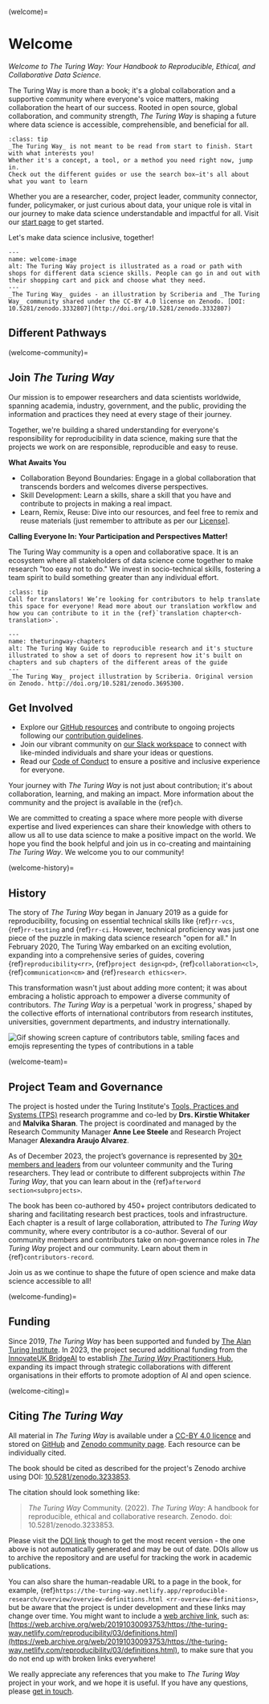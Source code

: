 (welcome)=
# Welcome

_Welcome to The Turing Way: Your Handbook to Reproducible, Ethical, and Collaborative Data Science._

The Turing Way is more than a book; it's a global collaboration and a supportive community where everyone's voice matters, making collaboration the heart of our success.
Rooted in open source, global collaboration, and community strength, _The Turing Way_ is shaping a future where data science is accessible, comprehensible, and beneficial for all.

```{admonition} Top Tip
:class: tip
_The Turing Way_ is not meant to be read from start to finish. Start with what interests you!
Whether it's a concept, a tool, or a method you need right now, jump in.
Check out the different guides or use the search box—it's all about what you want to learn
```

Whether you are a researcher, coder, project leader, community connector, funder, policymaker, or just curious about data, your unique role is vital in our journey to make data science understandable and impactful for all.
Visit our [start page](https://the-turing-way.start.page/) to get started.

Let's make data science inclusive, together!

```{figure} figures/theturingway-pathway.*
---
name: welcome-image
alt: The Turing Way project is illustrated as a road or path with shops for different data science skills. People can go in and out with their shopping cart and pick and choose what they need.
---
_The Turing Way_ guides - an illustration by Scriberia and _The Turing Way_ community shared under the CC-BY 4.0 license on Zenodo. [DOI: 10.5281/zenodo.3332807](http://doi.org/10.5281/zenodo.3332807)
```

## Different Pathways


(welcome-community)=
## Join _The Turing Way_

Our mission is to empower researchers and data scientists worldwide, spanning academia, industry, government, and the public, providing the information and practices they need at every stage of their journey.

Together, we're building a shared understanding for everyone's responsibility for reproducibility in data science, making sure that the projects we work on are responsible, reproducible and easy to reuse.

**What Awaits You**

* Collaboration Beyond Boundaries: Engage in a global collaboration that transcends borders and welcomes diverse perspectives.
* Skill Development: Learn a skills, share a skill that you have and contribute to projects in making a real impact.
* Learn, Remix, Reuse: Dive into our resources, and feel free to remix and reuse materials (just remember to attribute as per our [License](https://github.com/the-turing-way/the-turing-way/blob/main/LICENSE.md)].

**Calling Everyone In: Your Participation and Perspectives Matter!**

The Turing Way community is a open and collaborative space. 
It is an ecosystem where all stakeholders of data science come together to make research "too easy not to do." 
We invest in socio-technical skills, fostering a team spirit to build something greater than any individual effort.

```{admonition} Translation
:class: tip
Call for translators! We’re looking for contributors to help translate this space for everyone! Read more about our translation workflow and how you can contribute to it in the {ref}`translation chapter<ch-translation>`.
```

```{figure} figures/theturingway-chapters.*
---
name: theturingway-chapters
alt: The Turing Way Guide to reproducible research and it's stucture illustrated to show a set of doors to represent how it's built on chapters and sub chapters of the different areas of the guide
---
_The Turing Way_ project illustration by Scriberia. Original version on Zenodo. http://doi.org/10.5281/zenodo.3695300.
```

## Get Involved

* Explore our [GitHub resources](https://github.com/the-turing-way/the-turing-way) and contribute to ongoing projects following our [contribution guidelines](https://github.com/the-turing-way/the-turing-way/blob/main/CONTRIBUTING.md).
* Join our vibrant community on [our Slack workspace](https://tinyurl.com/jointuringwayslack) to connect with like-minded individuals and share your ideas or questions.
* Read our [Code of Conduct](https://github.com/the-turing-way/the-turing-way/blob/main/CODE_OF_CONDUCT.md) to ensure a positive and inclusive experience for everyone.

Your journey with _The Turing Way_ is not just about contribution; it's about collaboration, learning, and making an impact. 
More information about the community and the project is available in the {ref}`ch`.

We are committed to creating a space where more people with diverse expertise and lived experiences can share their knowledge with others to allow us all to use data science to make a positive impact on the world.
We hope you find the book helpful and join us in co-creating and maintaining _The Turing Way_.
We welcome you to our community!

(welcome-history)=
## History

The story of _The Turing Way_ began in January 2019 as a guide for reproducibility, focusing on essential technical skills like {ref}`rr-vcs`, {ref}`rr-testing` and {ref}`rr-ci`. However, technical proficiency was just one piece of the puzzle in making data science research "open for all."
In February 2020, The Turing Way embarked on an exciting evolution, expanding into a comprehensive series of guides, covering {ref}`reproducibility<rr>`, {ref}`project design<pd>`, {ref}`collaboration<cl>`, {ref}`communication<cm>` and {ref}`research ethics<er>`.

This transformation wasn't just about adding more content; it was about embracing a holistic approach to empower a diverse community of contributors. 
_The Turing Way_ is a perpetual 'work in progress,' shaped by the collective efforts of international contributors from research institutes, universities, government departments, and industry internationally.

![Gif showing screen capture of contributors table, smiling faces and emojis representing the types of contributions in a table](https://media.giphy.com/media/gKIUisnjpj2PS75nOJ/giphy.gif)

(welcome-team)=
## Project Team and Governance

The project is hosted under the Turing Institute's [Tools, Practices and Systems (TPS)](https://www.turing.ac.uk/research/research-programmes/tools-practices-and-systems) research programme and co-led by **Drs. Kirstie Whitaker** and **Malvika Sharan**.
The project is coordinated and managed by the Research Community Manager **Anne Lee Steele** and Research Project Manager **Alexandra Araujo Alvarez**.

As of December 2023, the project’s governance is represented by [30+ members and leaders](https://github.com/alan-turing-institute/the-turing-way/blob/main/ways_of_working.md) from our volunteer community and the Turing researchers.
They lead or contribute to different subprojects within _The Turing Way_, that you can learn about in the {ref}`afterword section<subprojects>`.

The book has been co-authored by 450+ project contributors dedicated to sharing and facilitating research best practices, tools and infrastructure.
Each chapter is a result of large collaboration, attributed to _The Turing Way_ community, where every contributor is a co-author. 
Several of our community members and contributors take on non-governance roles in _The Turing Way_ project and our community.
Learn about them in {ref}`contributors-record`.

Join us as we continue to shape the future of open science and make data science accessible to all!

(welcome-funding)=
## Funding

Since 2019, _The Turing Way_ has been supported and funded by [The Alan Turing Institute](https://www.turing.ac.uk/).
In 2023, the project secured additional funding from the [InnovateUK BridgeAI](https://iuk.ktn-uk.org/programme/bridgeai/) to establish [_The Turing Way_ Practitioners Hub](https://www.turing.ac.uk/turing-way-practitioners-hub), expanding its impact through strategic collaborations with different organisations in their efforts to promote adoption of AI and open science.

(welcome-citing)=
## Citing _The Turing Way_

All material in _The Turing Way_ is available under a [CC-BY 4.0 licence](https://github.com/the-turing-way/the-turing-way/blob/main/LICENSE.md) and stored on [GitHub](https://github.com/the-turing-way/) and [Zenodo community page](https://zenodo.org/communities/the-turing-way).
Each resource can be individually cited.

The book should be cited as described for the project's Zenodo archive using DOI: [10.5281/zenodo.3233853](https://doi.org/10.5281/zenodo.3233853).

The citation should look something like:

> _The Turing Way_ Community. (2022). _The Turing Way_: A handbook for reproducible, ethical and collaborative research. Zenodo. doi: 10.5281/zenodo.3233853. 

Please visit the [DOI link](https://doi.org/10.5281/zenodo.3233853) though to get the most recent version - the one above is not automatically generated and may be out of date.
DOIs allow us to archive the repository and are useful for tracking the work in academic publications.

You can also share the human-readable URL to a page in the book, for example, {ref}`https://the-turing-way.netlify.app/reproducible-research/overview/overview-definitions.html <rr-overview-definitions>`, but be aware that the project is under development and these links may change over time.
You might want to include a [web archive link](http://web.archive.org), such as: [https://web.archive.org/web/20191030093753/https://the-turing-way.netlify.com/reproducibility/03/definitions.html](https://web.archive.org/web/20191030093753/https://the-turing-way.netlify.com/reproducibility/03/definitions.html), to make sure that you do not end up with broken links everywhere!

We really appreciate any references that you make to _The Turing Way_ project in your work, and we hope it is useful.
If you have any questions, please [get in touch](https://github.com/the-turing-way/the-turing-way#get-in-touch).

